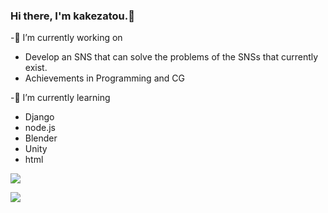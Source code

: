 ### Hi there, I'm kakezatou.👋

-🔭 I’m currently working on
 - Develop an SNS that can solve the problems of the SNSs that currently exist.
 - Achievements in Programming and CG

-🌱 I’m currently learning

 - Django
 - node.js
 - Blender
 - Unity
 - html

![](https://github-readme-stats.vercel.app/api?username=kakezatou&count_private=true&show_icons=true&theme=dracula)

![](https://github-readme-stats.vercel.app/api/top-langs/?username=kakezatou&layout=compact&theme=dracula)
